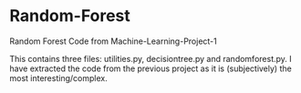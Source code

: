 # Random-Forest
Random Forest Code from Machine-Learning-Project-1

This contains three files: utilities.py, decisiontree.py and randomforest.py. I have extracted the code from the previous project as it is (subjectively) the most interesting/complex. 
